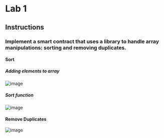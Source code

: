 # Lab 1

## Instructions
### Implement a smart contract that uses a library to handle array manipulations: sorting and removing duplicates.

#### Sort
##### Adding elements to array
![image](https://github.com/EmanElsefy/BCDV-4028/assets/113483167/fa7ffcd0-e445-478b-a6b1-120df6df366d)
##### Sort function
![image](https://github.com/EmanElsefy/BCDV-4028/assets/113483167/f04029b9-f6b7-4807-8910-201aed45611f)

#### Remove Duplicates
![image](https://github.com/EmanElsefy/BCDV-4028/assets/113483167/05bf4d42-b52d-4af5-91ba-599e281bcaa6)


